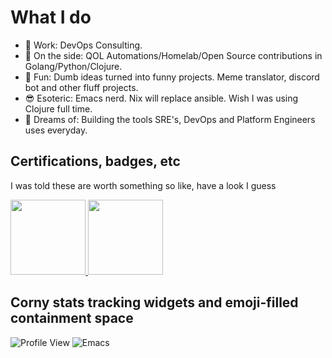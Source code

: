 # What I do

- 🥱 Work: DevOps Consulting. 
- 🧐 On the side: QOL Automations/Homelab/Open Source contributions in Golang/Python/Clojure.
- 🤪 Fun: Dumb ideas turned into funny projects. Meme translator, discord bot and other fluff projects.
- 😎 Esoteric: Emacs nerd. Nix will replace ansible. Wish I was using Clojure full time.
- 🤩 Dreams of: Building the tools SRE's, DevOps and Platform Engineers uses everyday.
  
## Certifications, badges, etc

I was told these are worth something so like, have a look I guess

<a href="https://www.credly.com/badges/687419a1-50b4-4c72-a248-dd03089ec084/public_url">
  <img src="https://user-images.githubusercontent.com/25652765/235519451-44992ad3-fa86-4458-8320-62bd687d9fb2.png" width="120">
</a>

<a href="https://www.credly.com/badges/639bda9d-538a-4162-9dfc-39527975d7dc/public_url">  
  <img src="https://github-production-user-asset-6210df.s3.amazonaws.com/25652765/240640772-44f15d2a-1d2c-493c-897e-f9fdd2640938.png" width="120">
</a>

## Corny stats tracking widgets and emoji-filled containment space

![Profile View](https://komarev.com/ghpvc/?username=notarock&color=orange)
![Emacs](https://img.shields.io/badge/Emacs-%237F5AB6.svg?&style=for-the-badge&logo=gnu-emacs&logoColor=white)
